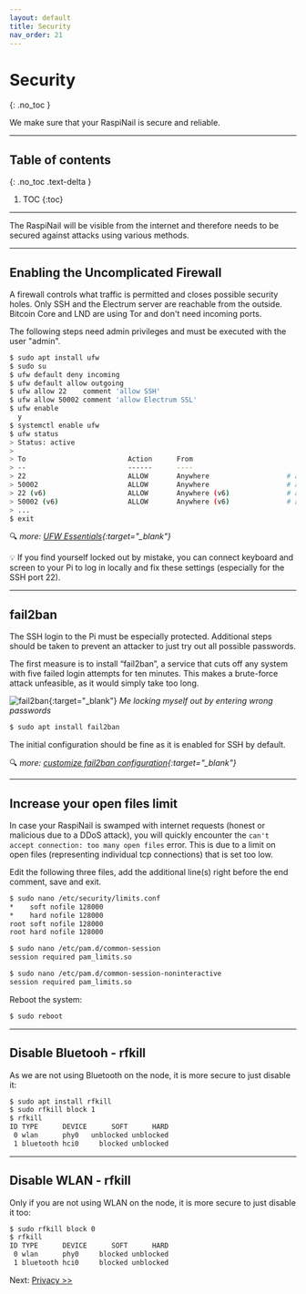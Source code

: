```yaml
---
layout: default
title: Security
nav_order: 21
---
```

<!-- markdownlint-disable MD014 MD022 MD025 MD033 MD040 -->
# Security
{: .no_toc }

We make sure that your RaspiNail is secure and reliable.

---

## Table of contents
{: .no_toc .text-delta }

1. TOC
{:toc}

---

The RaspiNail will be visible from the internet and therefore needs to be secured against attacks using various methods.

---

## Enabling the Uncomplicated Firewall

A firewall controls what traffic is permitted and closes possible security holes.
Only SSH and the Electrum server are reachable from the outside.
Bitcoin Core and LND are using Tor and don't need incoming ports.

The following steps need admin privileges and must be executed with the user "admin".

```sh
$ sudo apt install ufw
$ sudo su
$ ufw default deny incoming
$ ufw default allow outgoing
$ ufw allow 22    comment 'allow SSH'
$ ufw allow 50002 comment 'allow Electrum SSL'
$ ufw enable
  y
$ systemctl enable ufw
$ ufw status
> Status: active
>
> To                         Action      From
> --                         ------      ----
> 22                         ALLOW       Anywhere                   # allow SSH
> 50002                      ALLOW       Anywhere                   # allow Electrum SSL
> 22 (v6)                    ALLOW       Anywhere (v6)              # allow SSH
> 50002 (v6)                 ALLOW       Anywhere (v6)              # allow Electrum SSL
> ...
$ exit
```

<script id="asciicast-vRmJZZMgzolgH3ooLCGS5RCj8" src="https://asciinema.org/a/vRmJZZMgzolgH3ooLCGS5RCj8.js" async></script>

🔍 *more: [UFW Essentials](https://www.digitalocean.com/community/tutorials/ufw-essentials-common-firewall-rules-and-commands){:target="_blank"}*

💡 If you find yourself locked out by mistake, you can connect keyboard and screen to your Pi to log in locally and fix these settings (especially for the SSH port 22).

---

## fail2ban

The SSH login to the Pi must be especially protected.
Additional steps should be taken to prevent an attacker to just try out all possible passwords.

The first measure is to install “fail2ban”, a service that cuts off any system with five failed login attempts for ten minutes.
This makes a brute-force attack unfeasible, as it would simply take too long.

![fail2ban](images/20_fail2ban.png){:target="_blank"}
*Me locking myself out by entering wrong passwords*

```sh
$ sudo apt install fail2ban
```

The initial configuration should be fine as it is enabled for SSH by default.

<script id="asciicast-013bxZ8R7LktqzhP6O27LrorA" src="https://asciinema.org/a/013bxZ8R7LktqzhP6O27LrorA.js" async></script>

🔍 *more: [customize fail2ban configuration](https://linode.com/docs/security/using-fail2ban-for-security/){:target="_blank"}*

---

## Increase your open files limit

In case your RaspiNail is swamped with internet requests (honest or malicious due to a DDoS attack), you will quickly encounter the `can't accept connection: too many open files` error.
This is due to a limit on open files (representing individual tcp connections) that is set too low.

Edit the following three files, add the additional line(s) right before the end comment, save and exit.

```sh
$ sudo nano /etc/security/limits.conf
*    soft nofile 128000
*    hard nofile 128000
root soft nofile 128000
root hard nofile 128000
```

```sh
$ sudo nano /etc/pam.d/common-session
session required pam_limits.so
```

```sh
$ sudo nano /etc/pam.d/common-session-noninteractive
session required pam_limits.so
```
Reboot the system:
```sh
$ sudo reboot
```

<script id="asciicast-ZWxK6wLjrRs1AAnEJpXfIoyPb" src="https://asciinema.org/a/ZWxK6wLjrRs1AAnEJpXfIoyPb.js" async></script>

---

## Disable Bluetooh - rfkill

As we are not using Bluetooth on the node, it is more secure to just disable it:

```sh
$ sudo apt install rfkill
$ sudo rfkill block 1
$ rfkill
ID TYPE      DEVICE      SOFT      HARD
 0 wlan      phy0   unblocked unblocked
 1 bluetooth hci0     blocked unblocked
```
---
## Disable WLAN - rfkill

Only if you are not using WLAN on the node, it is more secure to just disable it too:

```sh
$ sudo rfkill block 0
$ rfkill
ID TYPE      DEVICE      SOFT      HARD
 0 wlan      phy0     blocked unblocked
 1 bluetooth hci0     blocked unblocked
```

Next: [Privacy >>](raspibolt_22_privacy.md)
